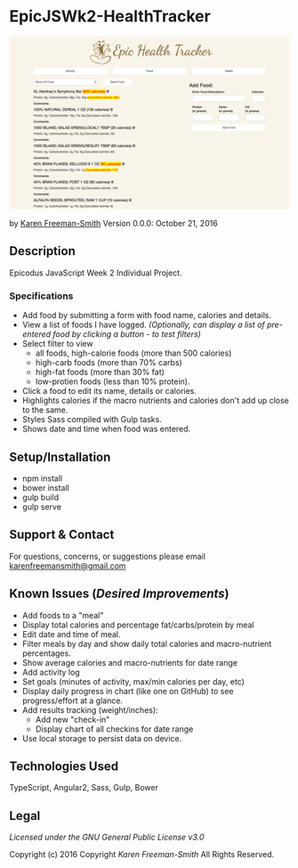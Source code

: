 # EpicJSWk2-HealthTracker
![screenshot of project running](screenshot.png)

by [Karen Freeman-Smith](https://github.com/karenfreemansmith)
Version 0.0.0: October 21, 2016

## Description
Epicodus JavaScript Week 2 Individual Project.

### Specifications
* Add food by submitting a form with food name, calories and details.
* View a list of foods I have logged. *(Optionally, can display a list of pre-entered food by clicking a button - to test filters)*
* Select filter to view
  * all foods, high-calorie foods (more than 500 calories)
  * high-carb foods (more than 70% carbs)
  * high-fat foods (more than 30% fat)
  * low-protien foods (less than 10% protein).
* Click a food to edit its name, details or calories.
* Highlights calories if the macro nutrients and calories don't add up close to the same.
* Styles Sass compiled with Gulp tasks.
* Shows date and time when food was entered.

## Setup/Installation
* npm install
* bower install
* gulp build
* gulp serve

## Support & Contact
For questions, concerns, or suggestions please email karenfreemansmith@gmail.com

## Known Issues (*Desired Improvements*)
* Add foods to a "meal"
* Display total calories and percentage fat/carbs/protein by meal
* Edit date and time of meal.
* Filter meals by day and show daily total calories and macro-nutrient percentages.
* Show average calories and macro-nutrients for date range
* Add activity log
* Set goals (minutes of activity, max/min calories per day, etc)
* Display daily progress in chart (like one on GitHub) to see progress/effort at a glance.
* Add results tracking (weight/inches):
  * Add new "check-in"
  * Display chart of all checkins for date range
* Use local storage to persist data on device.

## Technologies Used
TypeScript, Angular2, Sass, Gulp, Bower

## Legal
*Licensed under the GNU General Public License v3.0*

Copyright (c) 2016 Copyright _Karen Freeman-Smith_ All Rights Reserved.
